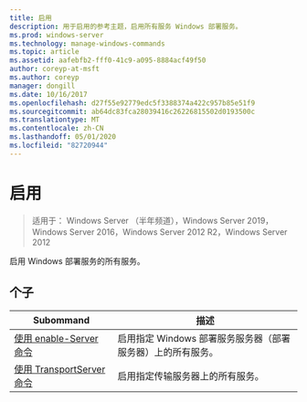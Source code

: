 ```yaml
---
title: 启用
description: 用于启用的参考主题，启用所有服务 Windows 部署服务。
ms.prod: windows-server
ms.technology: manage-windows-commands
ms.topic: article
ms.assetid: aafebfb2-fff0-41c9-a095-8884acf49f50
author: coreyp-at-msft
ms.author: coreyp
manager: dongill
ms.date: 10/16/2017
ms.openlocfilehash: d27f55e92779edc5f3388374a422c957b85e51f9
ms.sourcegitcommit: ab64dc83fca28039416c26226815502d0193500c
ms.translationtype: MT
ms.contentlocale: zh-CN
ms.lasthandoff: 05/01/2020
ms.locfileid: "82720944"
---
```

# <a name="enable"></a>启用

> 适用于： Windows Server （半年频道），Windows Server 2019，Windows Server 2016，Windows Server 2012 R2，Windows Server 2012

启用 Windows 部署服务的所有服务。

## <a name="subcommands"></a>个子
|Subommand|描述|
|-------|--------|
|[使用 enable-Server 命令](using-the-enable-server-command.md)|启用指定 Windows 部署服务服务器（部署服务器）上的所有服务。|
|[使用 TransportServer 命令](using-the-enable-transportserver-command.md)|启用指定传输服务器上的所有服务。|
